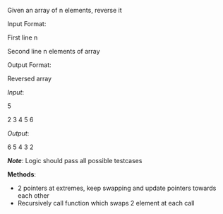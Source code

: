 Given an array of n elements, reverse it

Input Format:

First line n 

Second line n elements of array


Output Format:

Reversed array


*Input*: 

5

2 3 4 5 6


*Output*: 

6 5 4 3 2


__*Note*__: Logic should pass all possible testcases


**Methods**:
- 2 pointers at extremes, keep swapping and update pointers towards each other
- Recursively call function which swaps 2 element at each call 
